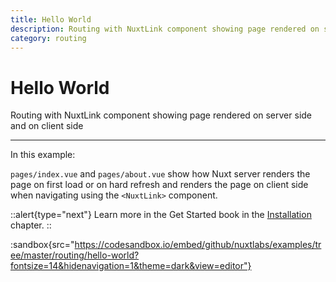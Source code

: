 ```yaml
---
title: Hello World
description: Routing with NuxtLink component showing page rendered on server side and on client side
category: routing
---
```


# Hello World

Routing with NuxtLink component showing page rendered on server side and on client side

---

In this example:

`pages/index.vue` and `pages/about.vue` show how Nuxt server renders the page on first load or on hard refresh and renders the page on client side when navigating using the `<NuxtLink>` component.

::alert{type="next"}
Learn more in the Get Started book in the [Installation](/___documentation___get-started/installation) chapter.
::

:sandbox{src="https://codesandbox.io/embed/github/nuxtlabs/examples/tree/master/routing/hello-world?fontsize=14&hidenavigation=1&theme=dark&view=editor"}
